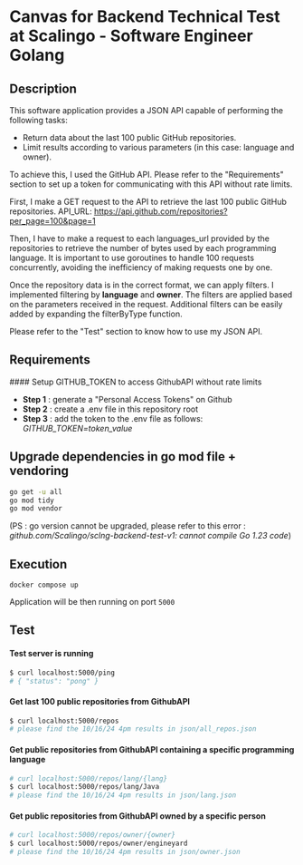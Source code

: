 # Canvas for Backend Technical Test at Scalingo - Software Engineer Golang

## Description

This software application provides a JSON API capable of performing the following tasks:

- Return data about the last 100 public GitHub repositories.
- Limit results according to various parameters (in this case: language and owner).

To achieve this, I used the GitHub API. Please refer to the "Requirements" section to set up a token for communicating with this API without rate limits.

First, I make a GET request to the API to retrieve the last 100 public GitHub repositories. API_URL: https://api.github.com/repositories?per_page=100&page=1

Then, I have to make a request to each languages_url provided by the repositories to retrieve the number of bytes used by each programming language. It is important to use goroutines to handle 100 requests concurrently, avoiding the inefficiency of making requests one by one.

Once the repository data is in the correct format, we can apply filters. I implemented filtering by **language** and **owner**. The filters are applied based on the parameters received in the request. Additional filters can be easily added by expanding the filterByType function.

Please refer to the "Test" section to know how to use my JSON API.

## Requirements

#### Setup GITHUB_TOKEN to access GithubAPI without rate limits

- **Step 1** : generate a "Personal Access Tokens" on Github
- **Step 2** : create a .env file in this repository root
- **Step 3** : add the token to the .env file as follows: *GITHUB_TOKEN=token_value*

## Upgrade dependencies in go mod file + vendoring

```bash
go get -u all
go mod tidy
go mod vendor
```

(PS : go version cannot be upgraded, please refer to this error : *github.com/Scalingo/sclng-backend-test-v1: cannot compile Go 1.23 code*)

## Execution

```
docker compose up
```

Application will be then running on port `5000`

## Test

#### Test server is running

```bash
$ curl localhost:5000/ping
# { "status": "pong" }
```

#### Get last 100 public repositories from GithubAPI

```bash
$ curl localhost:5000/repos
# please find the 10/16/24 4pm results in json/all_repos.json 
```

#### Get public repositories from GithubAPI containing a specific programming language

```bash
# curl localhost:5000/repos/lang/{lang}
$ curl localhost:5000/repos/lang/Java
# please find the 10/16/24 4pm results in json/lang.json
```

#### Get public repositories from GithubAPI owned by a specific person

```bash
# curl localhost:5000/repos/owner/{owner}
$ curl localhost:5000/repos/owner/engineyard
# please find the 10/16/24 4pm results in json/owner.json
```
